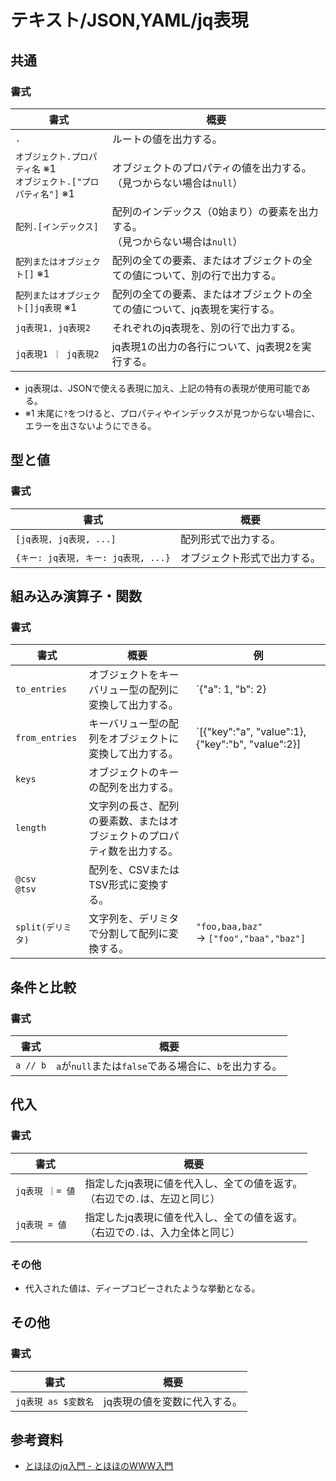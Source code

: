 # テキスト/JSON,YAML/jq表現

## 共通

### 書式

| 書式                               | 概要                                                         |
| -------------------------------------- | ------------------------------------------------------------ |
| `.`                                    | ルートの値を出力する。                                       |
| `オブジェクト.プロパティ名` ※1<br />`オブジェクト.["プロパティ名"]` ※1 | オブジェクトのプロパティの値を出力する。<br />（見つからない場合は`null`）     |
| `配列.[インデックス]`                 | 配列のインデックス（0始まり）の要素を出力する。<br />（見つからない場合は`null`） |
| `配列またはオブジェクト[]` ※1           | 配列の全ての要素、またはオブジェクトの全ての値について、別の行で出力する。 |
| `配列またはオブジェクト[]jq表現` ※1 | 配列の全ての要素、またはオブジェクトの全ての値について、jq表現を実行する。 |
| `jq表現1, jq表現2` | それぞれのjq表現を、別の行で出力する。 |
| `jq表現1 ｜ jq表現2` | jq表現1の出力の各行について、jq表現2を実行する。 |

- jq表現は、JSONで使える表現に加え、上記の特有の表現が使用可能である。
- ※1 末尾に`?`をつけると、プロパティやインデックスが見つからない場合に、エラーを出さないようにできる。

## 型と値

### 書式

| 書式                                | 概要                         |
| ----------------------------------- | ---------------------------- |
| `[jq表現, jq表現, ...]`             | 配列形式で出力する。         |
| `{キー: jq表現, キー: jq表現, ...}` | オブジェクト形式で出力する。 |

## 組み込み演算子・関数

### 書式

| 書式               | 概要                                                         | 例                                                           |
| ------------------ | ------------------------------------------------------------ | ------------------------------------------------------------ |
| `to_entries`       | オブジェクトをキーバリュー型の配列に変換して出力する。       | `{"a": 1, "b": 2} | to_entries`<br />-> `[{"key":"a", "value":1}, {"key":"b", "value":2}]` |
| `from_entries`     | キーバリュー型の配列をオブジェクトに変換して出力する。       | `[{"key":"a", "value":1}, {"key":"b", "value":2}] | to_entries`<br />-> `{"a": 1, "b": 2}` |
| `keys`             | オブジェクトのキーの配列を出力する。                         |                                                              |
| `length`           | 文字列の長さ、配列の要素数、またはオブジェクトのプロパティ数を出力する。 |                                                              |
| `@csv`<br />`@tsv` | 配列を、CSVまたはTSV形式に変換する。                         |                                                              |
| `split(デリミタ)`  | 文字列を、デリミタで分割して配列に変換する。                 | `"foo,baa,baz"` <br />-> `["foo","baa","baz"]`               |

## 条件と比較

### 書式

| 書式     | 概要                                                  |
| -------- | ----------------------------------------------------- |
| `a // b` | `a`が`null`または`false`である場合に、`b`を出力する。 |

## 代入

### 書式

| 書式            | 概要                                                         |
| --------------- | ------------------------------------------------------------ |
| `jq表現 ｜= 値` | 指定したjq表現に値を代入し、全ての値を返す。<br />（右辺での`.`は、左辺と同じ） |
| `jq表現 = 値`   | 指定したjq表現に値を代入し、全ての値を返す。<br />（右辺での`.`は、入力全体と同じ） |

### その他

- 代入された値は、ディープコピーされたような挙動となる。

## その他

### 書式

| 書式                | 概要                         |
| ------------------- | ---------------------------- |
| `jq表現 as $変数名` | jq表現の値を変数に代入する。 |

## 参考資料

- [とほほのjq入門 - とほほのWWW入門](https://www.tohoho-web.com/ex/jq.html)
